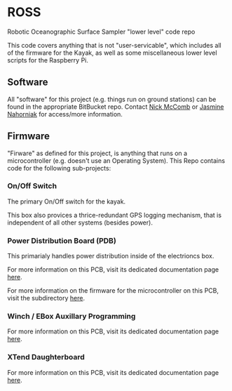 # ROSS
Robotic Oceanographic Surface Sampler "lower level" code repo

This code covers anything that is not "user-servicable", which includes all of the firmware for the Kayak, as well as some miscellaneous lower level scripts for the Raspberry Pi.

## Software

All "software" for this project (e.g. things run on ground stations) can be found in the appropriate BitBucket repo. Contact [Nick McComb](mccombn@oregonstate.edu) or [Jasmine Nahorniak](mailto:jasmine@coas.oregonstate.edu) for access/more information.

## Firmware

"Firware" as defined for this project, is anything that runs on a microcontroller (e.g. doesn't use an Operating System). This Repo contains code for the following sub-projects:

### On/Off Switch

The primary On/Off switch for the kayak.

This box also provices a thrice-redundant GPS logging mechanism, that is independent of all other systems (besides power).

### Power Distribution Board (PDB)

This primarialy handles power distribution inside of the electrioncs box. 

For more information on this PCB, visit its dedicated documentation page [here](http://nickmccomb.net/printed-circuit-boards/ross-pdb).

For more information on the firmware for the microcontroller on this PCB, visit the subdirectory [here](https://github.com/Nrpickle/ROSS/tree/master/PDB/PowerDistribution).

### Winch / EBox Auxillary Programming

For more information on this PCB, visit its dedicated documentation page [here](http://nickmccomb.net/printed-circuit-boards/ross-ebox-auxillary).

### XTend Daughterboard

For more information on this PCB, visit its dedicated documentation page [here](http://nickmccomb.net/printed-circuit-boards/xtend-daughterboard).


